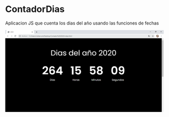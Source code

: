 # ContadorDias
Aplicacion JS que cuenta los dias del año usando las funciones de fechas

![dias](https://github.com/CristianSivak/ContadorDias/blob/master/Contador.png)
